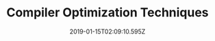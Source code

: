 ---
title: Compiler Optimization Techniques
artist: The Algorithm
date: 2019-01-15T02:09:10.595Z
cover: /img/a2700182496_10.jpg
styles:
  - Electronic
  - Progressive Metal
links:
  spotify: https://play.spotify.com/album/1ayCLVhBNn15dW5jSUHRUC
  youtube: https://music.youtube.com/playlist?list=OLAK5uy_nNAQghQal08o8gmf6pzbYfA3RCfRZvpGQ
  applemusic: https://itunes.apple.com/us/album/compiler-optimization-techniques/1438037424?uo=4
  soundcloud: ""
  bandcamp: ""
  googleplay: https://play.google.com/music/m/B34mzmawfmehk2euvhyz5h7xlgq?signup_if_needed=1
  deezer: https://www.deezer.com/album/74780382
---